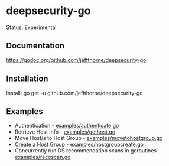 # deepsecurity-go

Status: Experimental<br/>

Documentation
----
https://godoc.org/github.com/jeffthorne/deepsecurity-go<br/>

Installation
----

Install: go get -u github.com/jeffthorne/deepsecurity-go


Examples
----
* Authentication - [examples/authenticate.go](examples/authenticate.go)
* Retrieve Host Info - [examples/gethost.go](examples/gethost.go)
* Move Host/s to Host Group - [examples/movetohostgroup.go](examples/movetohostgroup.go)
* Create a Host Group - [examples/hostgroupcreate.go](examples/hostgroupcreate.go)
* Concurrently run DS recommendation scans in goroutines [examples/recoscan.go](examples/recoscan.go)